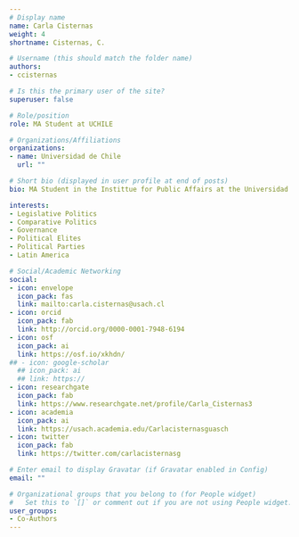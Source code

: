 ```yaml
---
# Display name
name: Carla Cisternas
weight: 4
shortname: Cisternas, C.

# Username (this should match the folder name)
authors:
- ccisternas

# Is this the primary user of the site?
superuser: false

# Role/position
role: MA Student at UCHILE

# Organizations/Affiliations
organizations:
- name: Universidad de Chile
  url: ""

# Short bio (displayed in user profile at end of posts)
bio: MA Student in the Instittue for Public Affairs at the Universidad de Chile.

interests:
- Legislative Politics
- Comparative Politics
- Governance
- Political Elites
- Political Parties
- Latin America

# Social/Academic Networking
social:
- icon: envelope
  icon_pack: fas
  link: mailto:carla.cisternas@usach.cl
- icon: orcid
  icon_pack: fab
  link: http://orcid.org/0000-0001-7948-6194
- icon: osf
  icon_pack: ai
  link: https://osf.io/xkhdn/
## - icon: google-scholar
  ## icon_pack: ai
  ## link: https://
- icon: researchgate
  icon_pack: fab
  link: https://www.researchgate.net/profile/Carla_Cisternas3
- icon: academia
  icon_pack: ai
  link: https://usach.academia.edu/Carlacisternasguasch
- icon: twitter
  icon_pack: fab
  link: https://twitter.com/carlacisternasg

# Enter email to display Gravatar (if Gravatar enabled in Config)
email: ""

# Organizational groups that you belong to (for People widget)
#   Set this to `[]` or comment out if you are not using People widget.
user_groups:
- Co-Authors
---
```

